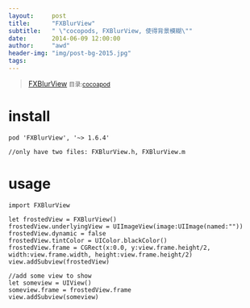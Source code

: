 ```yaml
---
layout:     post
title:      "FXBlurView"
subtitle:   " \"cocopods, FXBlurView, 使得背景模糊\""
date:       2014-06-09 12:00:00
author:     "awd"
header-img: "img/post-bg-2015.jpg"
tags:
---
```

>[FXBlurView](https://github.com/nicklockwood/FXBlurView)
><small>目录:[cocoapod](/2014/06/09/cocoapod-cocoapod)</small>


# install

```
pod 'FXBlurView', '~> 1.6.4'

//only have two files: FXBlurView.h, FXBlurView.m
```

# usage

```
import FXBlurView

let frostedView = FXBlurView()
frostedView.underlyingView = UIImageView(image:UIImage(named:""))
frostedView.dynamic = false
frostedView.tintColor = UIColor.blackColor()
frostedView.frame = CGRect(x:0.0, y:view.frame.height/2, width:view.frame.width, height:view.frame.height/2)
view.addSubview(frostedView) 

//add some view to show
let someview = UIView()
someview.frame = frostedView.frame
view.addSubview(someview)
```
